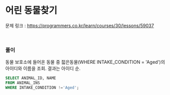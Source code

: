 어린 동물찾기
===

문제 링크 : https://programmers.co.kr/learn/courses/30/lessons/59037

<br>

### 풀이

동물 보호소에 들어온 동물 중 젋은동물(WHERE INTAKE_CONDITION = 'Aged')의 아이디와 이름을 조회. 결과는 아이디 순.

~~~SQL
SELECT ANIMAL_ID, NAME
FROM ANIMAL_INS
WHERE INTAKE_CONDITION !='Aged';
~~~